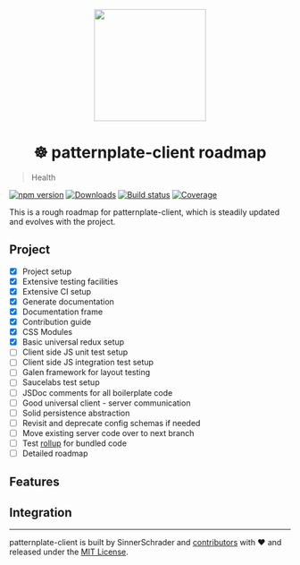 <div align="center">
  <a href="https://github.com/sinnerschrader/patternplate">
		<img width="200" src="https://cdn.rawgit.com/sinnerschrader/patternplate-client/next/patternplate.svg" />
  </a>
</div>
<h1 align="center">☸ patternplate-client roadmap</h1>

> Health

[![npm version][npm-image]][npm-url] [![Downloads][npm-dl-image]][npm-url]
[![Build status][ci-image]][ci-url] [![Coverage][coverage-image]][coverage-url]

This is a rough roadmap for patternplate-client, which is steadily updated and evolves with the project.

## Project
- [x] Project setup
- [x] Extensive testing facilities
- [x] Extensive CI setup
- [x] Generate documentation
- [x] Documentation frame
- [x] Contribution guide
- [x] CSS Modules
- [x] Basic universal redux setup
- [ ] Client side JS unit test setup
- [ ] Client side JS integration test setup
- [ ] Galen framework for layout testing
- [ ] Saucelabs test setup
- [ ] JSDoc comments for all boilerplate code
- [ ] Good universal client - server communication
- [ ] Solid persistence abstraction
- [ ] Revisit and deprecate config schemas if needed
- [ ] Move existing server code over to next branch
- [ ] Test [rollup](https://github.com/rollup/rollup) for bundled code
- [ ] Detailed roadmap

## Features

## Integration

---
patternplate-client is built by SinnerSchrader and [contributors](./contributors.md) with :heart:
and released under the [MIT License](./license.md).

[npm-url]: https://www.npmjs.org/package/patternplate-client
[npm-image]: https://img.shields.io/npm/v/patternplate-client.svg?style=flat-square
[npm-dl-image]: http://img.shields.io/npm/dm/patternplate-client.svg?style=flat-square

[ci-url]: https://travis-ci.org/sinnerschrader/patternplate-client
[ci-image]: https://img.shields.io/travis/sinnerschrader/patternplate-client.svg?style=flat-square
[coverage-url]: https://coveralls.io/r/sinnerschrader/patternplate-client
[coverage-image]: https://img.shields.io/coveralls/sinnerschrader/patternplate-client.svg?style=flat-square
